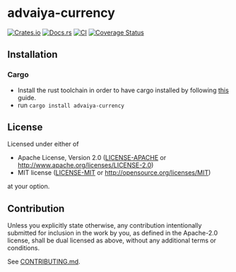 # advaiya-currency

[![Crates.io](https://img.shields.io/crates/v/advaiya-currency.svg)](https://crates.io/crates/advaiya-currency)
[![Docs.rs](https://docs.rs/advaiya-currency/badge.svg)](https://docs.rs/advaiya-currency)
[![CI](https://github.com/Advock/advaiya-currency/workflows/CI/badge.svg)](https://github.com/Advock/advaiya-currency/actions)
[![Coverage Status](https://coveralls.io/repos/github/Advock/advaiya-currency/badge.svg?branch=main)](https://coveralls.io/github/Advock/advaiya-currency?branch=main)

## Installation

### Cargo

* Install the rust toolchain in order to have cargo installed by following
  [this](https://www.rust-lang.org/tools/install) guide.
* run `cargo install advaiya-currency`

## License

Licensed under either of

 * Apache License, Version 2.0
   ([LICENSE-APACHE](LICENSE-APACHE) or http://www.apache.org/licenses/LICENSE-2.0)
 * MIT license
   ([LICENSE-MIT](LICENSE-MIT) or http://opensource.org/licenses/MIT)

at your option.

## Contribution

Unless you explicitly state otherwise, any contribution intentionally submitted
for inclusion in the work by you, as defined in the Apache-2.0 license, shall be
dual licensed as above, without any additional terms or conditions.

See [CONTRIBUTING.md](CONTRIBUTING.md).
